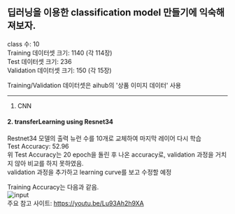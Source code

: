 ## 딥러닝을 이용한 classification model 만들기에 익숙해져보자.
class 수: 10  
Training 데이터셋 크기: 1140 (각 114장)  
Test 데이터셋 크기: 236  
Validation 데이터셋 크기: 150 (각 15장)  
  
Training/Validation 데이터셋은 aihub의 '상품 이미지 데이터' 사용  

---

1. CNN  
  
#### 2. transferLearning using Resnet34  
Restnet34 모델의 출력 뉴런 수를 10개로 교체하여 마지막 레이어 다시 학습  
Test Accuracy: 52.96  
위 Test Accuracy는 20 epoch을 돌린 후 나온 accuracy로, validation 과정을 거치지 않아 비교를 하지 못하였음.  
validation 과정을 추가하고 learning curve를 보고 수정할 예정  
  
Training Accuracy는 다음과 같음.  
![input](https://user-images.githubusercontent.com/51364769/127870250-ba2bbab0-4f94-4566-a5ff-9a50b930d7f5.JPG)  
주요 참고 사이트: https://youtu.be/Lu93Ah2h9XA  
